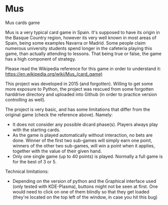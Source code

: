 # Mus
Mus cards game

Mus is a very typical card game in Spain. It's supposed to have its origin in the Basque Country region, however its very well known in most areas of Spain, being some examples Navarra or Madrid. Some people claim numerous university students spend longer in the cafeteria playing this game, than actually attending to lessons. That being true or false, the game has a high component of strategy.

Please read the Wikipedia reference for this game in order to understand it: https://en.wikipedia.org/wiki/Mus_(card_game)

This project was developed in 2015 (and forgotten). Willing to get some more exposure to Python, the project was rescued from some forgotten harddrive directory and uploaded into Github (in order to practice version controlling as well).

The project is very basic, and has some limitations that differ from the original game (check the reference above). Namely:
- It does not consider any possible dicard phase(s). Players always play with the starting cards.
- As the game is played automatically without interaction, no bets are done. Winner of the first two sub-games will simply earn one point, winners of the other two sub-games, will win a point when it applies, together with the value of their given hand.
- Only one single game (up to 40 points) is played. Normally a full game is for the best of 3 or 5.

Technical limitations:
- Depending on the version of python and the Graphical interface used (only tested with KDE-Plasma), buttons might not be seen at first. One would need to click on one of them blindly so that they get loaded (they're located on the top left of the window, in case you hit this bug)
